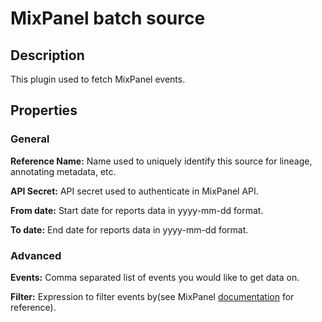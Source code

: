 # MixPanel batch source

Description
-----------
This plugin used to fetch MixPanel events.

Properties
----------
### General

**Reference Name:** Name used to uniquely identify this source for lineage, annotating metadata, etc.

**API Secret:** API secret used to authenticate in MixPanel API.

**From date:** Start date for reports data in yyyy-mm-dd format.

**To date:** End date for reports data in yyyy-mm-dd format.
### Advanced

**Events:** Comma separated list of events you would like to get data on.

**Filter:** Expression to filter events by(see MixPanel [documentation](https://developer.mixpanel.com/docs/data-export-api#section-segmentation-expressions) for reference).
